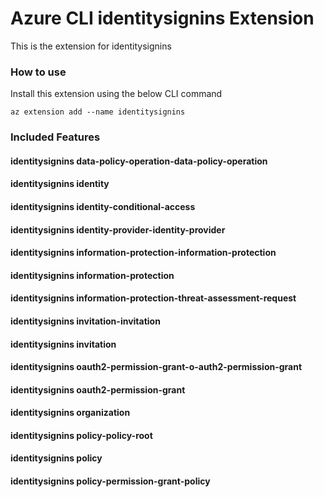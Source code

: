 # Azure CLI identitysignins Extension #
This is the extension for identitysignins

### How to use ###
Install this extension using the below CLI command
```
az extension add --name identitysignins
```

### Included Features ###
#### identitysignins data-policy-operation-data-policy-operation ####
#### identitysignins identity ####
#### identitysignins identity-conditional-access ####
#### identitysignins identity-provider-identity-provider ####
#### identitysignins information-protection-information-protection ####
#### identitysignins information-protection ####
#### identitysignins information-protection-threat-assessment-request ####
#### identitysignins invitation-invitation ####
#### identitysignins invitation ####
#### identitysignins oauth2-permission-grant-o-auth2-permission-grant ####
#### identitysignins oauth2-permission-grant ####
#### identitysignins organization ####
#### identitysignins policy-policy-root ####
#### identitysignins policy ####
#### identitysignins policy-permission-grant-policy ####
